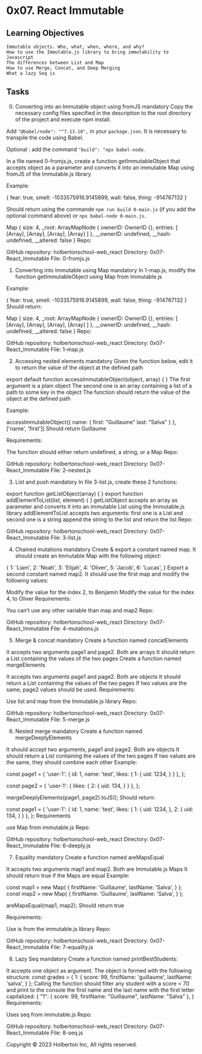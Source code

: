 # 0x07. React Immutable

## Learning Objectives

```text
Immutable objects. Who, what, when, where, and why?
How to use the Immutable.js library to bring immutability to Javascript
The differences between List and Map
How to use Merge, Concat, and Deep Merging
What a lazy Seq is
```

## Tasks
0. Converting into an Immutable object using fromJS
   mandatory
   Copy the necessary config files specified in the description to the root directory of the project and execute npm install.
   
Add `"@babel/node": "^7.13.10",` in your `package.json`. It is necessary to transpile the code using Babel.

Optional : add the command `"build": "npx babel-node`.

In a file named 0-fromjs.js, create a function getImmutableObject that accepts object as a parameter and converts it into an immutable Map using fromJS of the Immutable.js library

Example:

{
fear: true,
smell: -1033575916.9145899,
wall: false,
thing: -914767132
}

Should return using the commande `npm run build 0-main.js` (if you add the optional command above) or `npx babel-node 0-main.js`.

Map {
size: 4,
_root: ArrayMapNode {
ownerID: OwnerID {},
entries: [ [Array], [Array], [Array], [Array] ]
},
__ownerID: undefined,
__hash: undefined,
__altered: false
}
Repo:

GitHub repository: holbertonschool-web_react
Directory: 0x07-React_Immutable
File: 0-fromjs.js

1. Converting into Immutable using Map
   mandatory
   In 1-map.js, modify the function getImmutableObject using Map from Immutable.js

Example:

{
fear: true,
smell: -1033575916.9145899,
wall: false,
thing: -914767132
}
Should return:

Map {
size: 4,
_root: ArrayMapNode {
ownerID: OwnerID {},
entries: [ [Array], [Array], [Array], [Array] ]
},
__ownerID: undefined,
__hash: undefined,
__altered: false
}
Repo:

GitHub repository: holbertonschool-web_react
Directory: 0x07-React_Immutable
File: 1-map.js

2. Accessing nested elements
   mandatory
   Given the function below, edit it to return the value of the object at the defined path

export default function accessImmutableObject(object, array) {
}
The first argument is a plain object
The second one is an array containing a list of a path to some key in the object
The function should return the value of the object at the defined path

Example:

accessImmutableObject({
name: {
first: "Guillaume"
last: "Salva"
}
}, ['name', 'first'])
Should return Guillaume

Requirements:

The function should either return undefined, a string, or a Map
Repo:

GitHub repository: holbertonschool-web_react
Directory: 0x07-React_Immutable
File: 2-nested.js

3. List and push
   mandatory
   In file 3-list.js, create these 2 functions:

export function getListObject(array) {
}
export function addElementToList(list, element) {
}
getListObject accepts an array as parameter and converts it into an immutable List using the Immutable.js library
addElementToList accepts two arguments: first one is a List and second one is a string
append the string to the list and return the list
Repo:

GitHub repository: holbertonschool-web_react
Directory: 0x07-React_Immutable
File: 3-list.js

4. Chained mutations
   mandatory
   Create & export a constant named map. It should create an Immutable Map with the following object:

{
1: 'Liam',
2: 'Noah',
3: 'Elijah',
4: 'Oliver',
5: 'Jacob',
6: 'Lucas',
}
Export a second constant named map2. It should use the first map and modify the following values:

Modify the value for the index 2, to Benjamin
Modify the value for the index 4, to Oliver
Requirements:

You can’t use any other variable than map and map2
Repo:

GitHub repository: holbertonschool-web_react
Directory: 0x07-React_Immutable
File: 4-mutations.js

5. Merge & concat
   mandatory
   Create a function named concatElements

It accepts two arguments page1 and page2. Both are arrays
It should return a List containing the values of the two pages
Create a function named mergeElements

It accepts two arguments page1 and page2. Both are objects
It should return a List containing the values of the two pages
If two values are the same, page2 values should be used.
Requirements:

Use list and map from the Immutable.js library
Repo:

GitHub repository: holbertonschool-web_react
Directory: 0x07-React_Immutable
File: 5-merge.js

6. Nested merge
   mandatory
   Create a function named mergeDeeplyElements

It should accept two arguments, page1 and page2. Both are objects
It should return a List containing the values of the two pages
If two values are the same, they should combine each other
Example:

const page1 = {
'user-1': {
id: 1,
name: 'test',
likes: {
1: {
uid: 1234,
}
}
},
};

const page2 = {
'user-1': {
likes: {
2: {
uid: 134,
}
}
},
};

mergeDeeplyElements(page1, page2).toJS();
Should return:

const page1 = {
'user-1': {
id: 1,
name: 'test',
likes: {
1: {
uid: 1234,
},
2: {
uid: 134,
}
}
},
};
Requirements

use Map from immutable.js
Repo:

GitHub repository: holbertonschool-web_react
Directory: 0x07-React_Immutable
File: 6-deeply.js

7. Equality
   mandatory
   Create a function named areMapsEqual

It accepts two arguments map1 and map2. Both are Immutable.js Maps
It should return true if the Maps are equal
Example:

const map1 = new Map(
{
firstName: 'Guillaume',
lastName: 'Salva',
}
);
const map2 = new Map(
{
firstName: 'Guillaume',
lastName: 'Salva',
}
);

areMapsEqual(map1, map2);
Should return true

Requirements:

Use is from the immutable.js library
Repo:

GitHub repository: holbertonschool-web_react
Directory: 0x07-React_Immutable
File: 7-equality.js

8. Lazy Seq
   mandatory
   Create a function named printBestStudents:

It accepts one object as argument. The object is formed with the following structure:
const grades = {
1: {
score: 99,
firstName: 'guillaume',
lastName: 'salva',
}
};
Calling the function should filter any student with a score < 70 and print to the console the first name and the last name with the first letter capitalized:
{
"1": { score: 99, firstName: "Guillaume", lastName: "Salva" },
}
Requirements:

Uses seq from immutable.js
Repo:

GitHub repository: holbertonschool-web_react
Directory: 0x07-React_Immutable
File: 8-seq.js

Copyright © 2023 Holberton Inc, All rights reserved.